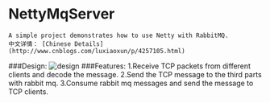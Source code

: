 # NettyMqServer
    A simple project demonstrates how to use Netty with RabbitMQ.
    中文详情： [Chinese Details](http://www.cnblogs.com/luxiaoxun/p/4257105.html)
###Design:
    ![design](http://images.cnitblog.com/blog/434101/201501/282041130971204.jpg)
###Features:
    1.Receive TCP packets from different clients and decode the message. 
    2.Send the TCP message to the third parts with rabbit mq.
    3.Consume rabbit mq messages and send the message to TCP clients.
